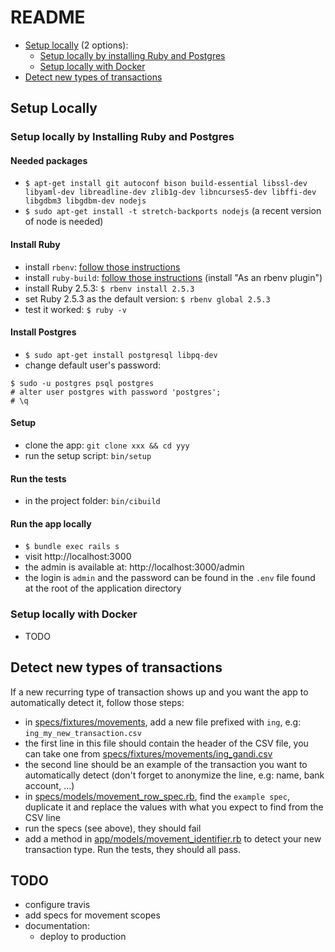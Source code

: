 # README

- [Setup locally](#setup-locally) (2 options):
  - [Setup locally by installing Ruby and Postgres](#setup-locally-by-installing-ruby-and-postgres)
  - [Setup locally with Docker](#setup-locally-with-docker)
- [Detect new types of transactions](#detect-new-types-of-transactions)

## Setup Locally

### Setup locally by Installing Ruby and Postgres

#### Needed packages

- `$ apt-get install git autoconf bison build-essential libssl-dev libyaml-dev libreadline-dev zlib1g-dev libncurses5-dev libffi-dev libgdbm3 libgdbm-dev nodejs`
- `$ sudo apt-get install -t stretch-backports nodejs` (a recent version of node is needed)

#### Install Ruby

- install `rbenv`: [follow those instructions](https://github.com/rbenv/rbenv#basic-github-checkout)
- install `ruby-build`: [follow those instructions](https://github.com/rbenv/ruby-build#installation) (install "As an rbenv plugin")
- install Ruby 2.5.3: `$ rbenv install 2.5.3`
- set Ruby 2.5.3 as the default version: `$ rbenv global 2.5.3`
- test it worked: `$ ruby -v`

#### Install Postgres

- `$ sudo apt-get install postgresql libpq-dev`
- change default user's password:

```
$ sudo -u postgres psql postgres
# alter user postgres with password 'postgres';
# \q
```

#### Setup

- clone the app: `git clone xxx && cd yyy` 
- run the setup script: `bin/setup`

#### Run the tests
 
- in the project folder: `bin/cibuild`

#### Run the app locally

- `$ bundle exec rails s`
- visit http://localhost:3000
- the admin is available at: http://localhost:3000/admin
- the login is `admin` and the password can be found in the `.env` file found at the root of the application directory

### Setup locally with Docker

- TODO

## Detect new types of transactions

If a new recurring type of transaction shows up and you want the app to automatically detect it, follow those steps:
- in [specs/fixtures/movements](specs/fixtures/movements), add a new file prefixed with `ing`, e.g: `ing_my_new_transaction.csv`
- the first line in this file should contain the header of the CSV file, you can take one from [specs/fixtures/movements/ing_gandi.csv](specs/fixtures/movements/ing_gandi.csv)
- the second line should be an example of the transaction you want to automatically detect (don't forget to anonymize the line, e.g: name, bank account, ...)
- in [specs/models/movement_row_spec.rb](specs/models/movement_row_spec.rb), find the `example spec`, duplicate it and replace the values with what you expect to find from the CSV line
- run the specs (see above), they should fail
- add a method in [app/models/movement_identifier.rb](app/models/movement_identifier.rb) to detect your new transaction type. Run the tests, they should all pass.

## TODO

- configure travis
- add specs for movement scopes
- documentation:
  - deploy to production
